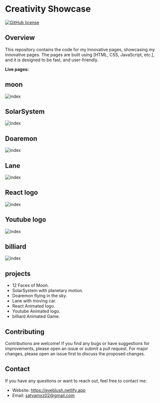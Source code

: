 # Creativity Showcase

[![GitHub license](https://img.shields.io/badge/license-MIT-blue.svg)](https://github.com/Saty-am02/eveblush.netlify.app/blob/main/LICENS)

## Overview

This repository contains the code for my Innovative pages, showcasing my innovative pages. The pages are built using [HTML, CSS, JavaScript, etc.], and it is designed to be fast, and user-friendly.

**Live pages:** 
## moon

![index](https://github.com/Saty-am02/InnovativeShowcase/assets/88832726/63dba35e-9a51-4cf3-862d-108f6be62299)
## SolarSystem

![index](https://github.com/Saty-am02/InnovativeShowcase/assets/88832726/ef6794cf-cd72-424b-a2a9-f841213f3dc6)
## Doaremon

![index](https://github.com/Saty-am02/EvEBlush/assets/88832726/4079f27f-2a41-4df6-b42e-c1c0475739e7)
## Lane

![index](https://github.com/Saty-am02/InnovativeShowcase/assets/88832726/ec9446ee-759f-4fcb-b909-47cd408357dc)
## React logo

![index](https://github.com/Saty-am02/EvEBlush/assets/88832726/8c0220ff-5007-4baa-b6c1-900578ec21ee)
## Youtube logo

![index](https://github.com/Saty-am02/InnovativeShowcase/assets/88832726/078b42b9-c267-47da-8f16-e2d3d5e9438c)
## billiard 

![index](https://github.com/Saty-am02/InnovativeShowcase/assets/88832726/ed044e24-efa1-4379-9bb8-120830175bd1)

## projects

- 12 Faces of Moon.
- SolarSystem with planetary motion.
- Doaremon flying in the sky.
- Lane with moving car.
- React Animated logo.
- Youtube Animated logo.
- billiard Animated Game.

## Contributing

Contributions are welcome! If you find any bugs or have suggestions for improvements, please open an issue or submit a pull request. For major changes, please open an issue first to discuss the proposed changes.

## Contact

If you have any questions or want to reach out, feel free to contact me:

- Website: https://eveblush.netlify.app
- Email: satyamxz02@gmail.com
